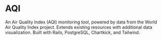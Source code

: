 # AQI

An Air Quality Index (AQI) monitoring tool, powered by data from the World Air Quality Index project. Extends existing resources with additional data visualization. Built with Rails, PostgreSQL, Chartkick, and Tailwind.